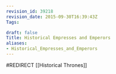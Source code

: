 ```yaml
---
revision_id: 39218
revision_date: 2015-09-30T16:39:43Z
Tags:

draft: false
Title: Historical Empresses and Emperors
aliases:
- Historical_Empresses_and_Emperors
---
```

#REDIRECT [[Historical Thrones]]